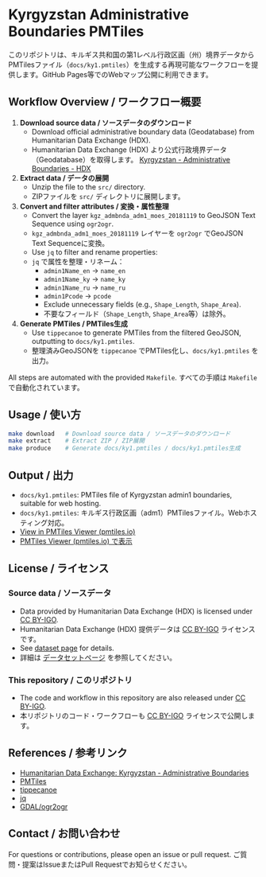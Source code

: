 

# Kyrgyzstan Administrative Boundaries PMTiles
このリポジトリは、キルギス共和国の第1レベル行政区画（州）境界データからPMTilesファイル（`docs/ky1.pmtiles`）を生成する再現可能なワークフローを提供します。GitHub Pages等でのWebマップ公開に利用できます。


## Workflow Overview / ワークフロー概要

1. **Download source data / ソースデータのダウンロード**
   - Download official administrative boundary data (Geodatabase) from Humanitarian Data Exchange (HDX).
   - Humanitarian Data Exchange (HDX) より公式行政境界データ（Geodatabase）を取得します。
     [Kyrgyzstan - Administrative Boundaries - HDX](https://data.humdata.org/dataset/cod-ab-kgz)
2. **Extract data / データの展開**
   - Unzip the file to the `src/` directory.
   - ZIPファイルを `src/` ディレクトリに展開します。
3. **Convert and filter attributes / 変換・属性整理**
   - Convert the layer `kgz_admbnda_adm1_moes_20181119` to GeoJSON Text Sequence using `ogr2ogr`.
   - `kgz_admbnda_adm1_moes_20181119` レイヤーを `ogr2ogr` でGeoJSON Text Sequenceに変換。
   - Use `jq` to filter and rename properties:
   - `jq` で属性を整理・リネーム：
     - `admin1Name_en` → `name_en`
     - `admin1Name_ky` → `name_ky`
     - `admin1Name_ru` → `name_ru`
     - `admin1Pcode`   → `pcode`
     - Exclude unnecessary fields (e.g., `Shape_Length`, `Shape_Area`).
     - 不要なフィールド（`Shape_Length`, `Shape_Area`等）は除外。
4. **Generate PMTiles / PMTiles生成**
   - Use `tippecanoe` to generate PMTiles from the filtered GeoJSON, outputting to `docs/ky1.pmtiles`.
   - 整理済みGeoJSONを `tippecanoe` でPMTiles化し、`docs/ky1.pmtiles` を出力。

All steps are automated with the provided `Makefile`.
すべての手順は `Makefile` で自動化されています。


## Usage / 使い方

```sh
make download   # Download source data / ソースデータのダウンロード
make extract    # Extract ZIP / ZIP展開
make produce    # Generate docs/ky1.pmtiles / docs/ky1.pmtiles生成
```


## Output / 出力

- `docs/ky1.pmtiles`: PMTiles file of Kyrgyzstan admin1 boundaries, suitable for web hosting.
- `docs/ky1.pmtiles`: キルギス行政区画（adm1）PMTilesファイル。Webホスティング対応。
- [View in PMTiles Viewer (pmtiles.io)](https://pmtiles.io/?url=https://optgeo.github.io/ky1/ky1.pmtiles)
- [PMTiles Viewer (pmtiles.io) で表示](https://pmtiles.io/?url=https://optgeo.github.io/ky1/ky1.pmtiles)


## License / ライセンス

### Source data / ソースデータ
- Data provided by Humanitarian Data Exchange (HDX) is licensed under [CC BY-IGO](https://creativecommons.org/licenses/by/3.0/igo/).
- Humanitarian Data Exchange (HDX) 提供データは [CC BY-IGO](https://creativecommons.org/licenses/by/3.0/igo/) ライセンスです。
- See [dataset page](https://data.humdata.org/dataset/cod-ab-kgz) for details.
- 詳細は [データセットページ](https://data.humdata.org/dataset/cod-ab-kgz) を参照してください。

### This repository / このリポジトリ
- The code and workflow in this repository are also released under [CC BY-IGO](https://creativecommons.org/licenses/by/3.0/igo/).
- 本リポジトリのコード・ワークフローも [CC BY-IGO](https://creativecommons.org/licenses/by/3.0/igo/) ライセンスで公開します。


## References / 参考リンク
- [Humanitarian Data Exchange: Kyrgyzstan - Administrative Boundaries](https://data.humdata.org/dataset/cod-ab-kgz)
- [PMTiles](https://github.com/protomaps/PMTiles)
- [tippecanoe](https://github.com/mapbox/tippecanoe)
- [jq](https://stedolan.github.io/jq/)
- [GDAL/ogr2ogr](https://gdal.org/programs/ogr2ogr.html)

## Contact / お問い合わせ
For questions or contributions, please open an issue or pull request.
ご質問・提案はIssueまたはPull Requestでお知らせください。
